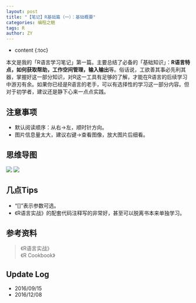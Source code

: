 ```yaml
---
layout: post
title: "【笔记】R基础篇（一）：基础概要"
categories: 编程之魅
tags: R
author: ZY
---
```


* content
{:toc}

本文是我的「R语言学习笔记」第一篇。主要总结了必备的「基础知识」：**R语言特点，如何获取帮助，工作空间管理，输入输出**等。俗话说，工欲善其事必先利其器，掌握好这一部分知识，对R这一工具有足够的了解，才能在R语言的后续学习中游刃有余。如果你已经是R语言的老手，可以有选择性的学习这一部分内容。但对于初学者，建议还是静下心来一点点实践。




## 注意事项
- 默认阅读顺序：从右→左，顺时针方向。
- 图片信息量太大，建议右键→查看图像，放大图片后细看。

## 思维导图
![](https://raw.githubusercontent.com/woaielf/woaielf.github.io/master/_posts/Pic/1609/160915-1.png)
![](https://raw.githubusercontent.com/woaielf/woaielf.github.io/master/_posts/Pic/1609/160915-2.png)

## 几点Tips
- “[]”表示参数可选。
- 《R语言实战》的配套代码注释写的非常好，甚至可以脱离书本来单独学习。


## 参考资料
> 《R语言实战》<br>《R Cookbook》

## Update Log
- 2016/09/15
- 2016/12/08